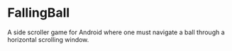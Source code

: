 FallingBall
===========

A side scroller game for Android where one must navigate a ball through a horizontal scrolling window.
